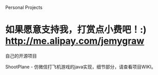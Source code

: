 ﻿Personal Projects  

如果愿意支持我，打赏点小费吧！:) http://me.alipay.com/jemygraw
===============

自己的开源项目

ShootPlane - 仿微信打飞机游戏的java实现，细节部分，请查看项目WIKI。



